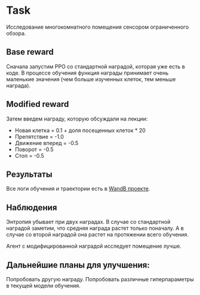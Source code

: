# Task
Исследование многокомнатного помещения сенсором ограниченного обзора.

## Base reward
Сначала запустим PPO со стандартной наградой, которая уже есть в коде. В процессе обучения функция награды принимает очень
маленькие значения (чем больше изученных клеток, тем меньше награда).

## Modified reward
Затем введем награду, которую обсуждали на лекции:
- Новая клетка = 0.1 + доля посещенных клеток * 20
- Препятствие = -1.0
- Движение вперед = -0.5
- Поворот = -0.5
- Стоп = -0.5

## Результаты

Все логи обучения и траектории есть в [WandB проекте](https://wandb.ai/margaritatsobenko/task_5).

## Наблюдения

Энтропия убывает при двух наградах.
В случае со стандартной наградой заметим, что средняя награда растет только поначалу. А в случае со второй наградой она
растет на протяжении всего обучения.

Агент с модифицированной наградой исследует помещение лучше.
  
## Дальнейшие планы для улучшения:

Попробовать другую награду. Попробовать различные гиперпараметры в текущей модели обучения.
